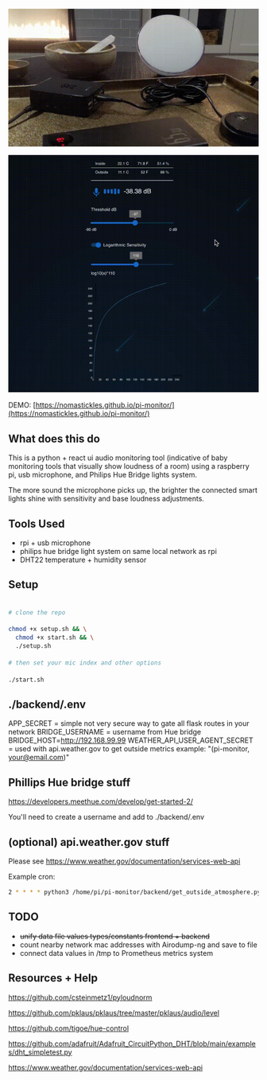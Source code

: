 ![](media/demo.gif)

![](media/demo-ui.gif)

DEMO: [https://nomastickles.github.io/pi-monitor/](https://nomastickles.github.io/pi-monitor/)

## What does this do

This is a python + react ui audio monitoring tool (indicative of baby monitoring tools that visually show loudness of a room) using a raspberry pi, usb microphone, and Philips Hue Bridge lights system.

The more sound the microphone picks up, the brighter the connected smart lights shine with sensitivity and base loudness adjustments.

## Tools Used

- rpi + usb microphone
- philips hue bridge light system on same local network as rpi
- DHT22 temperature + humidity sensor

## Setup

```sh

# clone the repo

chmod +x setup.sh && \
  chmod +x start.sh && \
  ./setup.sh

# then set your mic index and other options

./start.sh
```

## ./backend/.env

APP_SECRET = simple not very secure way to gate all flask routes in your network
BRIDGE_USERNAME = username from Hue bridge
BRIDGE_HOST=http://192.168.99.99
WEATHER_API_USER_AGENT_SECRET = used with api.weather.gov to get outside metrics
example: "(pi-monitor, your@email.com)"

## Phillips Hue bridge stuff

https://developers.meethue.com/develop/get-started-2/

You'll need to create a username and add to ./backend/.env

## (optional) api.weather.gov stuff

Please see https://www.weather.gov/documentation/services-web-api

Example cron:

```sh
2 * * * * python3 /home/pi/pi-monitor/backend/get_outside_atmosphere.py --weather-api-url https://api.weather.gov/gridpoints/SEW/130,68/forecast/hourly >> /tmp/pi-monitor-atmosphere-outside.log 2>&1

```

## TODO

- ~~unify data file values types/constants frontend + backend~~
- count nearby network mac addresses with Airodump-ng and save to file
- connect data values in /tmp to Prometheus metrics system

## Resources + Help

https://github.com/csteinmetz1/pyloudnorm

https://github.com/pklaus/pklaus/tree/master/pklaus/audio/level

https://github.com/tigoe/hue-control

https://github.com/adafruit/Adafruit_CircuitPython_DHT/blob/main/examples/dht_simpletest.py

https://www.weather.gov/documentation/services-web-api
